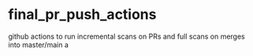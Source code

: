 # final_pr_push_actions
github actions to run incremental scans on PRs and full scans on merges into master/main a
